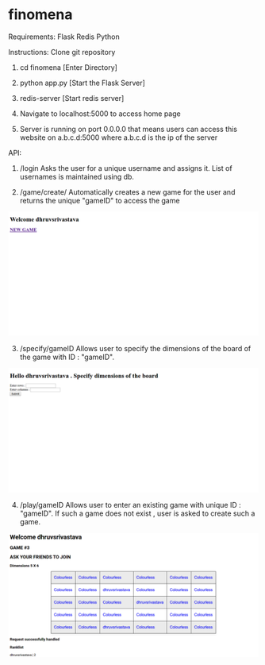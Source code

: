 # finomena

Requirements:
Flask
Redis
Python

Instructions:
Clone git repository

1. cd finomena [Enter Directory]

2. python app.py [Start the Flask Server]

3. redis-server [Start redis server]

4. Navigate to localhost:5000 to access home page

5. Server is running on port 0.0.0.0 that means users can access this website on a.b.c.d:5000 where a.b.c.d is the ip of the server


API:

1. /login
Asks the user for a unique username and assigns it. List of usernames is maintained using db.

2. /game/create/
Automatically creates a new game for the user and returns the unique "gameID" to access the game
<img src = "login_successful.png">


3. /specify/gameID
Allows user to specify the dimensions of the board of the game with ID : "gameID".
<img src = "Specify.png">


4. /play/gameID
Allows user to enter an existing game with unique ID : "gameID". If such a game does not exist , user is asked to create such a game. 
<img src = "board.png">

